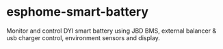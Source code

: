 # esphome-smart-battery
Monitor and control DYI smart battery using JBD BMS, external balancer &amp; usb charger control, environment sensors and display.
